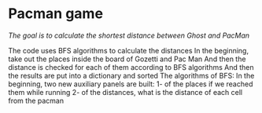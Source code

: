 
# Pacman game
*The goal is to calculate the shortest distance between Ghost and PacMan*

The code uses BFS algorithms to calculate the distances
In the beginning, take out the places inside the board of Gozetti and Pac Man
And then the distance is checked for each of them according to BFS algorithms
And then the results are put into a dictionary and sorted
The algorithms of BFS:
In the beginning, two new auxiliary panels are built:
1- of the places if we reached them while running
2- of the distances, what is the distance of each cell from the pacman
